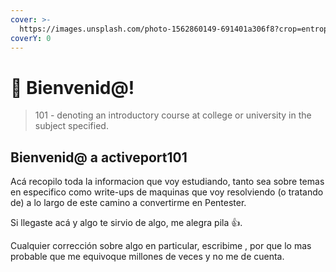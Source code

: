 ```yaml
---
cover: >-
  https://images.unsplash.com/photo-1562860149-691401a306f8?crop=entropy&cs=tinysrgb&fm=jpg&ixid=MnwxOTcwMjR8MHwxfHNlYXJjaHw5fHxoYWNrZXJ8ZW58MHx8fHwxNjc4NDE1OTU5&ixlib=rb-4.0.3&q=80
coverY: 0
---
```


# 🖕 Bienvenid@!

> 101 - denoting an introductory course at college or university in the subject specified.

## Bienvenid@ a activeport101

Acá recopilo toda la informacion que voy estudiando, tanto sea sobre temas en especifico como write-ups de maquinas que voy resolviendo (o tratando de) a lo largo de este camino a convertirme en Pentester.



Si llegaste acá y algo te sirvio de algo, me alegra pila :thumbsup:.&#x20;



Cualquier corrección sobre algo en particular, escribime , por que lo mas probable que me equivoque millones de veces y no me de cuenta.&#x20;

##
